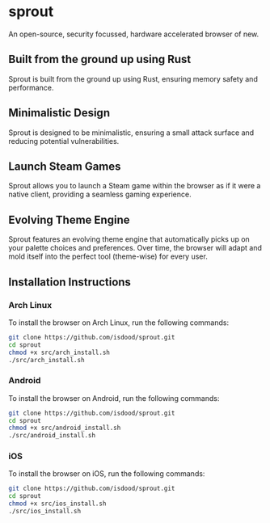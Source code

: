 # sprout
An open-source, security focussed, hardware accelerated browser of new.

## Built from the ground up using Rust
Sprout is built from the ground up using Rust, ensuring memory safety and performance.

## Minimalistic Design
Sprout is designed to be minimalistic, ensuring a small attack surface and reducing potential vulnerabilities.

## Launch Steam Games
Sprout allows you to launch a Steam game within the browser as if it were a native client, providing a seamless gaming experience.

## Evolving Theme Engine
Sprout features an evolving theme engine that automatically picks up on your palette choices and preferences. Over time, the browser will adapt and mold itself into the perfect tool (theme-wise) for every user.

## Installation Instructions

### Arch Linux
To install the browser on Arch Linux, run the following commands:
```sh
git clone https://github.com/isdood/sprout.git
cd sprout
chmod +x src/arch_install.sh
./src/arch_install.sh
```

### Android
To install the browser on Android, run the following commands:
```sh
git clone https://github.com/isdood/sprout.git
cd sprout
chmod +x src/android_install.sh
./src/android_install.sh
```

### iOS
To install the browser on iOS, run the following commands:
```sh
git clone https://github.com/isdood/sprout.git
cd sprout
chmod +x src/ios_install.sh
./src/ios_install.sh
```

